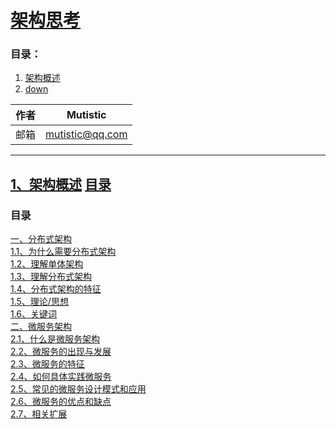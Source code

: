 # [架构思考](https://github.com/mutistic/mutistic.summarize/tree/master/01_%E6%9E%B6%E6%9E%84%E6%80%9D%E8%80%83)
### <a id="a_catalogue">目录</a>：
1. <a href="#a_01">架构概述</a>
99. <a href="#a_down">down</a>


|作者|Mutistic|
|---|---|
|邮箱|mutistic@qq.com|

---
## <a id="a_01"></a>[1、架构概述](https://github.com/mutistic/mutistic.summarize/blob/master/01_%E6%9E%B6%E6%9E%84%E6%80%9D%E8%80%83/1_%E6%9E%B6%E6%9E%84%E6%A6%82%E8%BF%B0.md) <a href="#a_catalogue">目录</a> <a href="#a_02"></a>
### 目录
[一、分布式架构](https://github.com/mutistic/mutistic.summarize/blob/master/01_%E6%9E%B6%E6%9E%84%E6%80%9D%E8%80%83/1_%E6%9E%B6%E6%9E%84%E6%A6%82%E8%BF%B0.md#a_01)  
[1.1、为什么需要分布式架构](https://github.com/mutistic/mutistic.summarize/blob/master/01_%E6%9E%B6%E6%9E%84%E6%80%9D%E8%80%83/1_%E6%9E%B6%E6%9E%84%E6%A6%82%E8%BF%B0.md#a_11)  
[1.2、理解单体架构](https://github.com/mutistic/mutistic.summarize/blob/master/01_%E6%9E%B6%E6%9E%84%E6%80%9D%E8%80%83/1_%E6%9E%B6%E6%9E%84%E6%A6%82%E8%BF%B0.md#a_12)  
[1.3、理解分布式架构](https://github.com/mutistic/mutistic.summarize/blob/master/01_%E6%9E%B6%E6%9E%84%E6%80%9D%E8%80%83/1_%E6%9E%B6%E6%9E%84%E6%A6%82%E8%BF%B0.md#a_13)  
[1.4、分布式架构的特征](https://github.com/mutistic/mutistic.summarize/blob/master/01_%E6%9E%B6%E6%9E%84%E6%80%9D%E8%80%83/1_%E6%9E%B6%E6%9E%84%E6%A6%82%E8%BF%B0.md#a_14)  
[1.5、理论/思想](https://github.com/mutistic/mutistic.summarize/blob/master/01_%E6%9E%B6%E6%9E%84%E6%80%9D%E8%80%83/1_%E6%9E%B6%E6%9E%84%E6%A6%82%E8%BF%B0.md#a_15)  
[1.6、关键词](https://github.com/mutistic/mutistic.summarize/blob/master/01_%E6%9E%B6%E6%9E%84%E6%80%9D%E8%80%83/1_%E6%9E%B6%E6%9E%84%E6%A6%82%E8%BF%B0.md#a_16)  
[二、微服务架构](https://github.com/mutistic/mutistic.summarize/blob/master/01_%E6%9E%B6%E6%9E%84%E6%80%9D%E8%80%83/1_%E6%9E%B6%E6%9E%84%E6%A6%82%E8%BF%B0.md#a_02)  
[2.1、什么是微服务架构](https://github.com/mutistic/mutistic.summarize/blob/master/01_%E6%9E%B6%E6%9E%84%E6%80%9D%E8%80%83/1_%E6%9E%B6%E6%9E%84%E6%A6%82%E8%BF%B0.md#a_21)  
[2.2、微服务的出现与发展](https://github.com/mutistic/mutistic.summarize/blob/master/01_%E6%9E%B6%E6%9E%84%E6%80%9D%E8%80%83/1_%E6%9E%B6%E6%9E%84%E6%A6%82%E8%BF%B0.md#a_22)  
[2.3、微服务的特征](https://github.com/mutistic/mutistic.summarize/blob/master/01_%E6%9E%B6%E6%9E%84%E6%80%9D%E8%80%83/1_%E6%9E%B6%E6%9E%84%E6%A6%82%E8%BF%B0.md#a_23)  
[2.4、如何具体实践微服务](https://github.com/mutistic/mutistic.summarize/blob/master/01_%E6%9E%B6%E6%9E%84%E6%80%9D%E8%80%83/1_%E6%9E%B6%E6%9E%84%E6%A6%82%E8%BF%B0.md#a_24)  
[2.5、常见的微服务设计模式和应用](https://github.com/mutistic/mutistic.summarize/blob/master/01_%E6%9E%B6%E6%9E%84%E6%80%9D%E8%80%83/1_%E6%9E%B6%E6%9E%84%E6%A6%82%E8%BF%B0.md#a_25)  
[2.6、微服务的优点和缺点](https://github.com/mutistic/mutistic.summarize/blob/master/01_%E6%9E%B6%E6%9E%84%E6%80%9D%E8%80%83/1_%E6%9E%B6%E6%9E%84%E6%A6%82%E8%BF%B0.md#a_26)  
[2.7、相关扩展](https://github.com/mutistic/mutistic.summarize/blob/master/01_%E6%9E%B6%E6%9E%84%E6%80%9D%E8%80%83/1_%E6%9E%B6%E6%9E%84%E6%A6%82%E8%BF%B0.md#a_27)  
